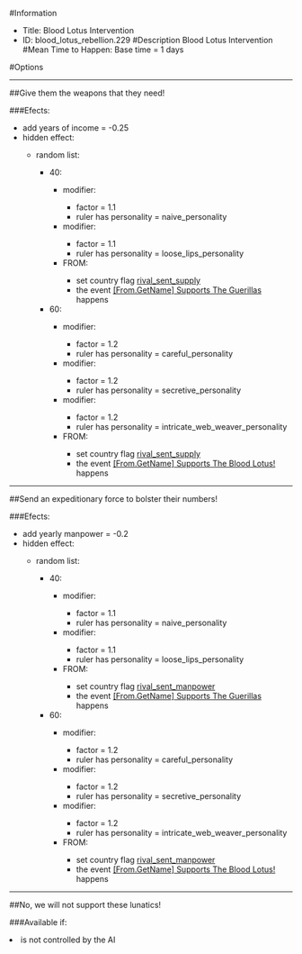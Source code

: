 #Information
 - Title: Blood Lotus Intervention
 - ID: blood_lotus_rebellion.229
#Description
Blood Lotus Intervention
#Mean Time to Happen:
Base time = 1 days

#Options

___
##Give them the weapons that they need!

###Efects:<ul><li>add years of income = -0.25</li><li>hidden effect:</li><ul><li>random list:</li><ul><li>40:</li><ul><li>modifier:</li><ul><li>factor = 1.1</li><li>ruler has personality = naive_personality</li></ul><li>modifier:</li><ul><li>factor = 1.1</li><li>ruler has personality = loose_lips_personality</li></ul><li>FROM:</li><ul><li>set country flag [rival_sent_supply](../flags/rival_sent_supply.md)</li><li>the event [[From.GetName] Supports The Guerillas](../events/from_getname_supports_the_guerillas.md) happens</li></ul></ul><li>60:</li><ul><li>modifier:</li><ul><li>factor = 1.2</li><li>ruler has personality = careful_personality</li></ul><li>modifier:</li><ul><li>factor = 1.2</li><li>ruler has personality = secretive_personality</li></ul><li>modifier:</li><ul><li>factor = 1.2</li><li>ruler has personality = intricate_web_weaver_personality</li></ul><li>FROM:</li><ul><li>set country flag [rival_sent_supply](../flags/rival_sent_supply.md)</li><li>the event [[From.GetName] Supports The Blood Lotus!](../events/from_getname_supports_the_blood_lotus.md) happens</li></ul></ul></ul></ul></ul>

___
##Send an expeditionary force to bolster their numbers!

###Efects:<ul><li>add yearly manpower = -0.2</li><li>hidden effect:</li><ul><li>random list:</li><ul><li>40:</li><ul><li>modifier:</li><ul><li>factor = 1.1</li><li>ruler has personality = naive_personality</li></ul><li>modifier:</li><ul><li>factor = 1.1</li><li>ruler has personality = loose_lips_personality</li></ul><li>FROM:</li><ul><li>set country flag [rival_sent_manpower](../flags/rival_sent_manpower.md)</li><li>the event [[From.GetName] Supports The Guerillas](../events/from_getname_supports_the_guerillas.md) happens</li></ul></ul><li>60:</li><ul><li>modifier:</li><ul><li>factor = 1.2</li><li>ruler has personality = careful_personality</li></ul><li>modifier:</li><ul><li>factor = 1.2</li><li>ruler has personality = secretive_personality</li></ul><li>modifier:</li><ul><li>factor = 1.2</li><li>ruler has personality = intricate_web_weaver_personality</li></ul><li>FROM:</li><ul><li>set country flag [rival_sent_manpower](../flags/rival_sent_manpower.md)</li><li>the event [[From.GetName] Supports The Blood Lotus!](../events/from_getname_supports_the_blood_lotus.md) happens</li></ul></ul></ul></ul></ul>

___
##No, we will not support these lunatics!

###Available if:
<li>is not controlled by the AI</li>
